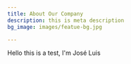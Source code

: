 ```yaml
---
title: About Our Company
description: this is meta description
bg_image: images/featue-bg.jpg

---
```

Hello this is a test, I'm José Luis
